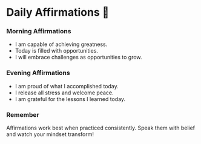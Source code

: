 # Daily Affirmations 🌟

### Morning Affirmations

- I am capable of achieving greatness.
- Today is filled with opportunities.
- I will embrace challenges as opportunities to grow.

### Evening Affirmations

- I am proud of what I accomplished today.
- I release all stress and welcome peace.
- I am grateful for the lessons I learned today.

### Remember

Affirmations work best when practiced consistently. Speak them with belief and watch your mindset transform!

